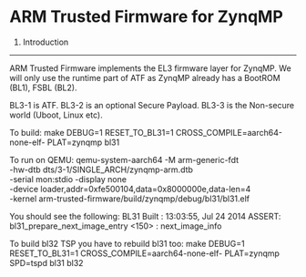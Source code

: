 ARM Trusted Firmware for ZynqMP
================================

1.  Introduction
----------------
ARM Trusted Firmware implements the EL3 firmware layer for ZynqMP.
We will only use the runtime part of ATF as ZynqMP already has a
BootROM (BL1), FSBL (BL2).

BL3-1 is ATF.
BL3-2 is an optional Secure Payload.
BL3-3 is the Non-secure world (Uboot, Linux etc).

To build:
make DEBUG=1 RESET_TO_BL31=1 CROSS_COMPILE=aarch64-none-elf- PLAT=zynqmp bl31

To run on QEMU:
qemu-system-aarch64 -M arm-generic-fdt \
	-hw-dtb dts/3-1/SINGLE_ARCH/zynqmp-arm.dtb \
	-serial mon:stdio -display none \
	-device loader,addr=0xfe500104,data=0x8000000e,data-len=4 \
	-kernel arm-trusted-firmware/build/zynqmp/debug/bl31/bl31.elf

You should see the following:
BL31 Built : 13:03:55, Jul 24 2014
ASSERT: bl31_prepare_next_image_entry <150> : next_image_info

To build bl32 TSP you have to rebuild bl31 too:
make DEBUG=1 RESET_TO_BL31=1 CROSS_COMPILE=aarch64-none-elf- PLAT=zynqmp SPD=tspd bl31 bl32
